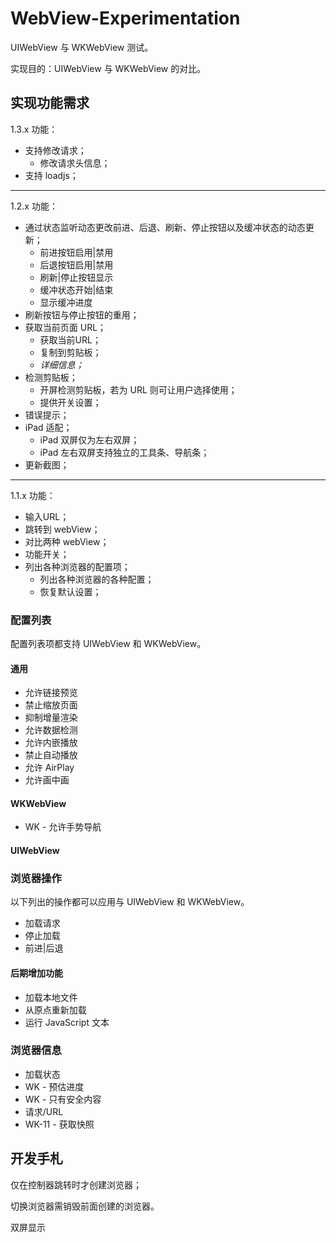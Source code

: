 # WebView-Experimentation

UIWebView 与 WKWebView 测试。

实现目的：UIWebView 与 WKWebView 的对比。

## 实现功能需求

1.3.x 功能：

- 支持修改请求；
  - 修改请求头信息；
- 支持 loadjs；

---

1.2.x 功能：

- 通过状态监听动态更改前进、后退、刷新、停止按钮以及缓冲状态的动态更新；
  - 前进按钮启用|禁用
  - 后退按钮启用|禁用
  - 刷新|停止按钮显示
  - 缓冲状态开始|结束
  - 显示缓冲进度
- 刷新按钮与停止按钮的重用；
- 获取当前页面 URL；
  - 获取当前URL；
  - 复制到剪贴板；
  - *详细信息；*
- 检测剪贴板；
  - 开屏检测剪贴板，若为 URL 则可让用户选择使用；
  - 提供开关设置；
- 错误提示；
- iPad 适配；
  - iPad 双屏仅为左右双屏；
  - iPad 左右双屏支持独立的工具条、导航条；
- 更新截图；

---

1.1.x 功能：

- 输入URL；
- 跳转到 webView；
- 对比两种 webView；
- 功能开关；
- 列出各种浏览器的配置项；
	+ 列出各种浏览器的各种配置；
	+ 恢复默认设置；


### 配置列表

配置列表项都支持 UIWebView 和 WKWebView。

#### 通用

- 允许链接预览
- 禁止缩放页面
- 抑制增量渲染
- 允许数据检测
- 允许内嵌播放
- 禁止自动播放
- 允许 AirPlay
- 允许画中画

#### WKWebView

- WK - 允许手势导航

#### UIWebView

### 浏览器操作

以下列出的操作都可以应用与 UIWebView 和 WKWebView。

- 加载请求
- 停止加载
- 前进|后退

#### 后期增加功能

- 加载本地文件
- 从原点重新加载
- 运行 JavaScript 文本

### 浏览器信息

- 加载状态
- WK - 预估进度
- WK - 只有安全内容
- 请求/URL
- WK-11 - 获取快照

## 开发手札

仅在控制器跳转时才创建浏览器；

切换浏览器需销毁前面创建的浏览器。

双屏显示